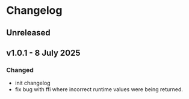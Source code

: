 # Changelog

## Unreleased

## v1.0.1 - 8 July 2025

### Changed
- init changelog
- fix bug with ffi where incorrect runtime values were being returned.